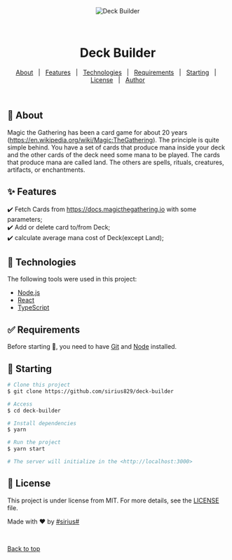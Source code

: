<div align="center" id="top"> 
  <img src="./.github/app.gif" alt="Deck Builder" />

  &#xa0;

  <!-- <a href="https://deckbuilder.netlify.app">Demo</a> -->
</div>

<h1 align="center">Deck Builder</h1>

<!-- <p align="center"> -->
  <!-- <img alt="Github top language" src="https://img.shields.io/github/languages/top/{{YOUR_GITHUB_USERNAME}}/deck-builder?color=56BEB8">

  <img alt="Github language count" src="https://img.shields.io/github/languages/count/{{YOUR_GITHUB_USERNAME}}/deck-builder?color=56BEB8">

  <img alt="Repository size" src="https://img.shields.io/github/repo-size/{{YOUR_GITHUB_USERNAME}}/deck-builder?color=56BEB8">

  <img alt="License" src="https://img.shields.io/github/license/{{YOUR_GITHUB_USERNAME}}/deck-builder?color=56BEB8"> -->

  <!-- <img alt="Github issues" src="https://img.shields.io/github/issues/{{YOUR_GITHUB_USERNAME}}/deck-builder?color=56BEB8" /> -->

  <!-- <img alt="Github forks" src="https://img.shields.io/github/forks/{{YOUR_GITHUB_USERNAME}}/deck-builder?color=56BEB8" /> -->

  <!-- <img alt="Github stars" src="https://img.shields.io/github/stars/{{YOUR_GITHUB_USERNAME}}/deck-builder?color=56BEB8" /> -->
<!-- </p> -->

<!-- Status -->

<!-- <h4 align="center"> 
	🚧  Deck Builder 🚀 Under construction...  🚧
</h4> 

<hr> -->

<p align="center">
  <a href="#dart-about">About</a> &#xa0; | &#xa0; 
  <a href="#sparkles-features">Features</a> &#xa0; | &#xa0;
  <a href="#rocket-technologies">Technologies</a> &#xa0; | &#xa0;
  <a href="#white_check_mark-requirements">Requirements</a> &#xa0; | &#xa0;
  <a href="#checkered_flag-starting">Starting</a> &#xa0; | &#xa0;
  <a href="#memo-license">License</a> &#xa0; | &#xa0;
  <a href="https://github.com/{{YOUR_GITHUB_USERNAME}}" target="_blank">Author</a>
</p>

<br>

## :dart: About ##

Magic the Gathering has been a card game for about 20 years (https://en.wikipedia.org/wiki/Magic:TheGathering). The principle is quite simple behind. You have a set of cards that produce mana inside your deck and the other cards of the deck need some mana to be played. The cards that produce mana are called land. The others are spells, rituals, creatures, artifacts, or enchantments.


## :sparkles: Features ##

:heavy_check_mark: Fetch Cards from https://docs.magicthegathering.io with some parameters;\
:heavy_check_mark: Add or delete card to/from Deck;\
:heavy_check_mark: calculate average mana cost of Deck(except Land);

## :rocket: Technologies ##

The following tools were used in this project:

- [Node.js](https://nodejs.org/en/)
- [React](https://pt-br.reactjs.org/)
- [TypeScript](https://www.typescriptlang.org/)

## :white_check_mark: Requirements ##

Before starting :checkered_flag:, you need to have [Git](https://git-scm.com) and [Node](https://nodejs.org/en/) installed.

## :checkered_flag: Starting ##

```bash
# Clone this project
$ git clone https://github.com/sirius829/deck-builder

# Access
$ cd deck-builder

# Install dependencies
$ yarn

# Run the project
$ yarn start

# The server will initialize in the <http://localhost:3000>
```

## :memo: License ##

This project is under license from MIT. For more details, see the [LICENSE](LICENSE.md) file.


Made with :heart: by <a href="https://github.com/sirius829" target="_blank">#sirius#</a>

&#xa0;

<a href="#top">Back to top</a>
